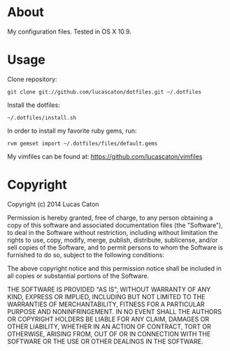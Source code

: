 About
=====

My configuration files. Tested in OS X 10.9.

Usage
=====

Clone repository:

```shell
git clone git://github.com/lucascaton/dotfiles.git ~/.dotfiles
```

Install the dotfiles:

```shell
~/.dotfiles/install.sh
```

In order to install my favorite ruby gems, run:

```shell
rvm gemset import ~/.dotfiles/files/default.gems
```

My vimfiles can be found at: https://github.com/lucascaton/vimfiles

Copyright
=========

Copyright (c) 2014 Lucas Caton

Permission is hereby granted, free of charge, to any person obtaining a copy of this software and associated documentation files (the "Software"), to deal in the Software without restriction, including without limitation the rights to use, copy, modify, merge, publish, distribute, sublicense, and/or sell copies of the Software, and to permit persons to whom the Software is furnished to do so, subject to the following conditions:

The above copyright notice and this permission notice shall be included in all copies or substantial portions of the Software.

THE SOFTWARE IS PROVIDED "AS IS", WITHOUT WARRANTY OF ANY KIND, EXPRESS OR IMPLIED, INCLUDING BUT NOT LIMITED TO THE WARRANTIES OF MERCHANTABILITY, FITNESS FOR A PARTICULAR PURPOSE AND NONINFRINGEMENT. IN NO EVENT SHALL THE AUTHORS OR COPYRIGHT HOLDERS BE LIABLE FOR ANY CLAIM, DAMAGES OR OTHER LIABILITY, WHETHER IN AN ACTION OF CONTRACT, TORT OR OTHERWISE, ARISING FROM, OUT OF OR IN CONNECTION WITH THE SOFTWARE OR THE USE OR OTHER DEALINGS IN THE SOFTWARE.
